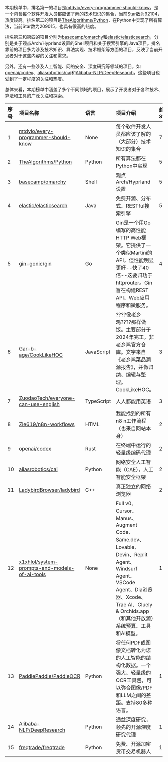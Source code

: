 本期榜单中，排名第一的项目是[mtdvio/every-programmer-should-know](https://github.com/mtdvio/every-programmer-should-know)，是一个包含每个软件开发人员都应该了解的技术知识的集合，当前Star数为92104，热度较高。排名第二的项目是[TheAlgorithms/Python](https://github.com/TheAlgorithms/Python)，在Python中实现了所有算法，当前Star数为209015，也具有很高的热度。

排名第三和第四的项目分别为[basecamp/omarchy](https://github.com/basecamp/omarchy)和[elastic/elasticsearch](https://github.com/elastic/elasticsearch)，分别是关于观点Arch/Hyprland设置的Shell项目和关于搜索引擎的Java项目。排名靠前的项目多为涉及技术知识、算法实现、技术框架等方面的项目，反映了当前开发者对于这些内容的关注和需求。

另外，还有一些涉及人工智能、网络安全、深度研究等领域的项目，如[openai/codex](https://github.com/openai/codex)、[aliasrobotics/cai](https://github.com/aliasrobotics/cai)和[Alibaba-NLP/DeepResearch](https://github.com/Alibaba-NLP/DeepResearch)，这些项目也受到了一定程度的关注和热度。

总体来看，本期榜单中涵盖了多个不同领域的项目，展示了开发者对于各种技术、算法和工具的广泛关注和探索。

|序号|项目名称|语言|项目介绍|趋势Star|当前Star|热度|创建时间|
|:---|:---|:---|:---|:---|:---|:---|:---|
|1|[mtdvio/every-programmer-should-know](https://github.com/mtdvio/every-programmer-should-know)|None|每个软件开发人员都应该了解的（大部分）技术知识的集合|712|92104|225|2017-08-24|
|2|[TheAlgorithms/Python](https://github.com/TheAlgorithms/Python)|Python|所有算法都在Python中实现|568|209015|191|2016-07-16|
|3|[basecamp/omarchy](https://github.com/basecamp/omarchy)|Shell|观点Arch/Hyprland设置|559|10221|173|2025-06-01|
|4|[elastic/elasticsearch](https://github.com/elastic/elasticsearch)|Java|免费开源、分布式、RESTful搜索引擎|536|74659|166|2010-02-08|
|5|[gin-gonic/gin](https://github.com/gin-gonic/gin)|Go|Gin是一个用Go编写的高性能HTTP Web框架。它提供了一个类似Martini的API，但性能明显更好--快了40倍--这要归功于httprouter。Gin旨在构建REST API、Web应用程序和微服务。|418|85229|129|2014-06-16|
|6|[Gar-b-age/CookLikeHOC](https://github.com/Gar-b-age/CookLikeHOC)|JavaScript|????像老乡鸡????那样做饭。主要部分于2024年完工，非老乡鸡官方仓库。文字来自《老乡鸡菜品溯源报告》，并做归纳、编辑与整理。CookLikeHOC。|393|18286|126|2024-04-10|
|7|[ZuodaoTech/everyone-can-use-english](https://github.com/ZuodaoTech/everyone-can-use-english)|TypeScript|人人都能用英语|333|29198|110|2019-03-15|
|8|[Zie619/n8n-workflows](https://github.com/Zie619/n8n-workflows)|HTML|我能找到的所有n8 n工作流程（也来自网站本身）|245|33617|87|2025-05-14|
|9|[openai/codex](https://github.com/openai/codex)|Rust|在终端中运行的轻量级编码代理|245|44434|81|2025-04-13|
|10|[aliasrobotics/cai](https://github.com/aliasrobotics/cai)|Python|网络安全人工智能（CAE），人工智能安全框架|237|4396|75|2025-03-31|
|11|[LadybirdBrowser/ladybird](https://github.com/LadybirdBrowser/ladybird)|C++|真正独立的网络浏览器|224|48726|70|2024-05-30|
|12|[x1xhlol/system-prompts-and-models-of-ai-tools](https://github.com/x1xhlol/system-prompts-and-models-of-ai-tools)|None|Full v0、Cursor、Manus、Augment Code、Same.dev、Lovable、Devin、Replit Agent、Windsurf Agent、VSCode Agent、Dia浏览器、Xcode、Trae AI、Cluely & Orchids.app（和其他开放源）系统预算、工具和AI模型。|194|87911|63|2025-03-05|
|13|[PaddlePaddle/PaddleOCR](https://github.com/PaddlePaddle/PaddleOCR)|Python|将任何PDF或图像文档转化为您的人工智能的结构化数据。一个强大、轻量级的OCR工具包，可以弥合图像/PDF和LLM之间的差距。支持80多种语言。|197|55914|62|2020-05-08|
|14|[Alibaba-NLP/DeepResearch](https://github.com/Alibaba-NLP/DeepResearch)|Python|通益深度研究，领先的开源深度研究代理|188|14565|61|2025-01-09|
|15|[freqtrade/freqtrade](https://github.com/freqtrade/freqtrade)|Python|免费、开源加密货币交易机器人|197|43085|61|2017-05-17|